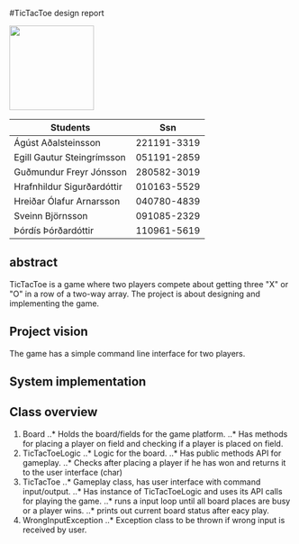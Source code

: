 #TicTacToe design report


<img src="http://www.ru.is/media/hr/skjol/default_white.png" width="150" height="150" />

| Students                  | Ssn         |
|---------------------------|:-----------:|
|Ágúst Aðalsteinsson        | 221191-3319 |
|Egill Gautur Steingrímsson | 051191-2859 |
|Guðmundur Freyr Jónsson    | 280582-3019 |
|Hrafnhildur Sigurðardóttir | 010163-5529 |
|Hreiðar Ólafur Arnarsson   | 040780-4839 |
|Sveinn Björnsson           | 091085-2329 |
|Þórdís Þórðardóttir        | 110961-5619 |

## abstract

TicTacToe is a game where two players compete about getting three "X" or "O" in a row of a two-way array. The project is about designing and implementing the game.

## Project vision

The game has a simple command line interface for two players.


## System implementation


## Class overview

1. Board
..* Holds the board/fields for the game platform.
..* Has methods for placing a player on field and checking if a player is placed on field.
2. TicTacToeLogic
..* Logic for the board.
..* Has public methods API for gameplay.
..* Checks after placing a player if he has won and returns it to the user interface (char)
3. TicTacToe
..* Gameplay class, has user interface with command input/output.
..* Has instance of TicTacToeLogic and uses its API calls for playing the game.
..* runs a input loop until all board places are busy or a player wins.
..* prints out current board status after eacy play.
4. WrongInputException
..* Exception class to be thrown if wrong input is received by user.


